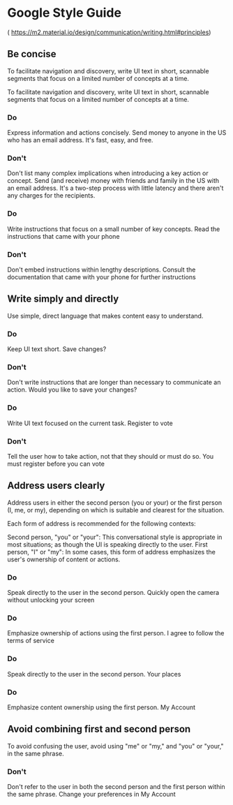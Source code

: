 # Google Style Guide 
( https://m2.material.io/design/communication/writing.html#principles)
## Be concise

To facilitate navigation and discovery, write UI text in short, scannable segments that focus on a limited number of concepts at a time.

To facilitate navigation and discovery, write UI text in short, scannable segments that focus on a limited number of concepts at a time.
### Do
Express information and actions concisely.
Send money to anyone in the US who has an email address. It's fast, easy, and free.

### Don't
Don't list many complex implications when introducing a key action or concept.
Send (and receive) money with friends and family in the US with an email address. It's a two-step process with little latency and there aren't any charges for the recipients.


### Do
Write instructions that focus on a small number of key concepts.
Read the instructions that came with your phone

### Don't
Don't embed instructions within lengthy descriptions.
Consult the documentation that came with your phone for further instructions


## Write simply and directly

Use simple, direct language that makes content easy to understand.

### Do
Keep UI text short.
Save changes?

### Don't
Don't write instructions that are longer than necessary to communicate an action.
Would you like to save your changes?

### Do
Write UI text focused on the current task.
Register to vote

### Don't
Tell the user how to take action, not that they should or must do so.
You must register before you can vote

## Address users clearly

Address users in either the second person (you or your) or the first person (I, me, or my), depending on which is suitable and clearest for the situation.

Each form of address is recommended for the following contexts:

Second person, "you" or "your": This conversational style is appropriate in most situations; as though the UI is speaking directly to the user.
First person, "I" or "my": In some cases, this form of address emphasizes the user's ownership of content or actions.

### Do
Speak directly to the user in the second person.
Quickly open the camera without unlocking your screen

### Do
Emphasize ownership of actions using the first person.
I agree to follow the terms of service

### Do
Speak directly to the user in the second person.
Your places

### Do
Emphasize content ownership using the first person.
My Account


## Avoid combining first and second person
To avoid confusing the user, avoid using "me" or "my," and "you" or "your," in the same phrase.


### Don't
Don't refer to the user in both the second person and the first person within the same phrase.
Change your preferences in My Account




